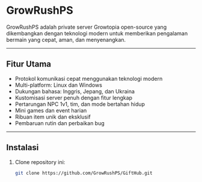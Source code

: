 # GrowRushPS

GrowRushPS adalah private server Growtopia open-source yang dikembangkan dengan teknologi modern untuk memberikan pengalaman bermain yang cepat, aman, dan menyenangkan.

---

## Fitur Utama

- Protokol komunikasi cepat menggunakan teknologi modern  
- Multi-platform: Linux dan Windows  
- Dukungan bahasa: Inggris, Jepang, dan Ukraina  
- Kustomisasi server penuh dengan fitur lengkap  
- Pertarungan NPC 1v1, tim, dan mode bertahan hidup  
- Mini games dan event harian  
- Ribuan item unik dan eksklusif  
- Pembaruan rutin dan perbaikan bug  

---

## Instalasi

1. Clone repository ini:
   ```bash
   git clone https://github.com/GrowRushPS/GiftHub.git
